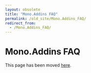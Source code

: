 ```yaml
---
layout: obsolete
title: "Mono.Addins FAQ"
permalink: /old_site/Mono.Addins_FAQ/
redirect_from:
  - /Mono.Addins_FAQ/
---
```


Mono.Addins FAQ
===============

This page has been moved [here](http://monoaddins.codeplex.com/wikipage?title=FAQ&referringTitle=Documentation).

